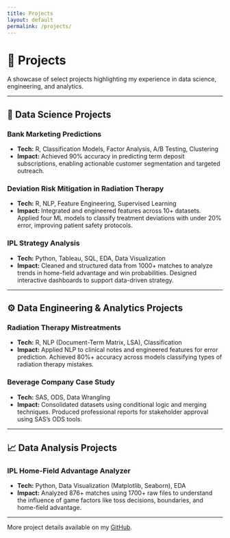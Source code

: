 ```yaml
---
title: Projects
layout: default
permalink: /projects/
---
```


# 🚀 Projects

A showcase of select projects highlighting my experience in data science, engineering, and analytics.

---

## 🧠 Data Science Projects

### **Bank Marketing Predictions**
- **Tech:** R, Classification Models, Factor Analysis, A/B Testing, Clustering  
- **Impact:** Achieved 90% accuracy in predicting term deposit subscriptions, enabling actionable customer segmentation and targeted outreach.

### **Deviation Risk Mitigation in Radiation Therapy**
- **Tech:** R, NLP, Feature Engineering, Supervised Learning  
- **Impact:** Integrated and engineered features across 10+ datasets. Applied four ML models to classify treatment deviations with under 20% error, improving patient safety protocols.

### **IPL Strategy Analysis**
- **Tech:** Python, Tableau, SQL, EDA, Data Visualization  
- **Impact:** Cleaned and structured data from 1000+ matches to analyze trends in home-field advantage and win probabilities. Designed interactive dashboards to support data-driven strategy.

---

## ⚙️ Data Engineering & Analytics Projects

### **Radiation Therapy Mistreatments**
- **Tech:** R, NLP (Document-Term Matrix, LSA), Classification  
- **Impact:** Applied NLP to clinical notes and engineered features for error prediction. Achieved 80%+ accuracy across models classifying types of radiation therapy mistakes.

### **Beverage Company Case Study**
- **Tech:** SAS, ODS, Data Wrangling  
- **Impact:** Consolidated datasets using conditional logic and merging techniques. Produced professional reports for stakeholder approval using SAS’s ODS tools.

---

## 📈 Data Analysis Projects

### **IPL Home-Field Advantage Analyzer**
- **Tech:** Python, Data Visualization (Matplotlib, Seaborn), EDA  
- **Impact:** Analyzed 876+ matches using 1700+ raw files to understand the influence of game factors like toss decisions, boundaries, and home-field advantage.

---

More project details available on my [GitHub](https://github.com/yourusername).

